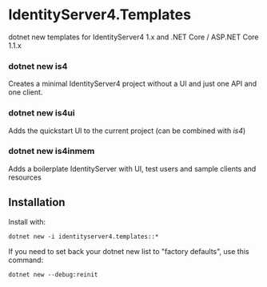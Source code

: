 # IdentityServer4.Templates
dotnet new templates for IdentityServer4 1.x and .NET Core / ASP.NET Core 1.1.x

### dotnet new is4
Creates a minimal IdentityServer4 project without a UI and just one API and one client.

### dotnet new is4ui
Adds the quickstart UI to the current project (can be combined with *is4*)

### dotnet new is4inmem
Adds a boilerplate IdentityServer with UI, test users and sample clients and resources

## Installation 

Install with:

`dotnet new -i identityserver4.templates::*`

If you need to set back your dotnet new list to "factory defaults", use this command:

`dotnet new --debug:reinit`

